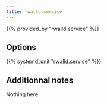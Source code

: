 ```yaml
---
title: rwalld.service
---
```


{{% provided_by "rwalld.service" %}}

## Options

{{% systemd_unit "rwalld.service" %}}

## Additionnal notes

Nothing here.